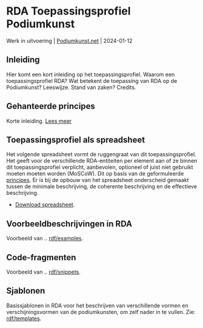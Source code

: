 # RDA Toepassingsprofiel Podiumkunst

Werk in uitvoering | [Podiumkunst.net](https://podiumkunst.net/) | 2024-01-12

## Inleiding
Hier komt een kort inleiding op het toepassingsprofiel. Waarom een toepassingsprofiel RDA? Wat betekent de toepassing van RDA op de Podiumkunst?
Leeswijze. Stand van zaken? 
Credits.

## Gehanteerde principes
Korte inleiding.
 [Lees meer](Principles.md)

## Toepassingsprofiel als spreadsheet
Het volgende spreadsheet vormt de ruggengraat van dit toepassingsprofiel. Het geeft voor de verschillende RDA-entiteiten per element aan of ze binnen dit toepassingsprofiel verplicht, aanbevolen, optioneel of juist niet gebruikt moeten moeten worden (MoSCoW). Dit op basis van de geformuleerde [principes](Principles.md).
Er is bij de opbouw van het spreadsheet onderscheid gemaakt tussen de minimale beschrijving, de coherente beschrijving en de effectieve beschrijving.

* [Download spreadsheet](RDA-AP_Podiumkunst-net.xlsx).

## Voorbeeldbeschrijvingen in RDA
Voorbeeld van ..
[rdf/examples](rdf/examples).

## Code-fragmenten
Voorbeeld van ..
[rdf/snippets](rdf/snippets).

## Sjablonen
Basissjablonen in RDA voor het beschrijven van verschillende vormen en verschijningsvormen van de podiumkunsten, om zelf nader in te vullen. 
Zie: [rdf/templates](rdf/templates).

